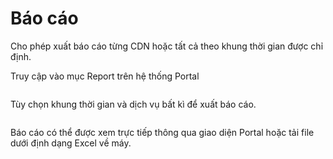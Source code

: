 # Báo cáo

Cho phép xuất báo cáo từng CDN hoặc tất cả theo khung thời gian được chỉ định.



Truy cập vào mục Report trên hệ thống Portal



&#x20;        &#x20;

<figure><img src="https://docs.vngcloud.vn/download/thumbnails/36045637/image2021-11-17_15-33-55.png?version=1&#x26;modificationDate=1637138036000&#x26;api=v2" alt=""><figcaption></figcaption></figure>

Tùy chọn khung thời gian và dịch vụ bất kì để xuất báo cáo.

&#x20;  &#x20;

<figure><img src="https://docs.vngcloud.vn/download/attachments/36045637/image2021-11-17_15-35-0.png?version=1&#x26;modificationDate=1637138101000&#x26;api=v2" alt=""><figcaption></figcaption></figure>

Báo cáo có thể được xem trực tiếp thông qua giao diện Portal hoặc tải file dưới định dạng Excel về máy.

&#x20;   &#x20;

<figure><img src="https://docs.vngcloud.vn/download/attachments/36045637/image2021-11-17_15-35-36.png?version=1&#x26;modificationDate=1637138136000&#x26;api=v2" alt=""><figcaption></figcaption></figure>
